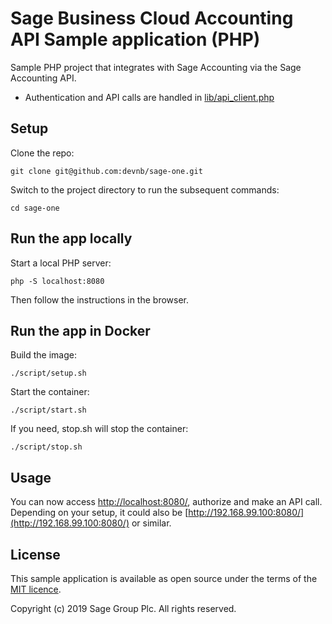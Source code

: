 # Sage Business Cloud Accounting API Sample application (PHP)

Sample PHP project that integrates with Sage Accounting via the Sage Accounting API.

* Authentication and API calls are handled in [lib/api_client.php](lib/api_client.php)

## Setup

Clone the repo:

`git clone git@github.com:devnb/sage-one.git`

Switch to the project directory to run the subsequent commands:

```
cd sage-one 
```

## Run the app locally

Start a local PHP server:

```
php -S localhost:8080
```

Then follow the instructions in the browser.

## Run the app in Docker

Build the image:

```
./script/setup.sh
```

Start the container:

```
./script/start.sh
```

If you need, stop.sh will stop the container:

```
./script/stop.sh
```

## Usage

You can now access [http://localhost:8080/](http://localhost:8080/), authorize and make an API call. Depending on your setup, it could also be [http://192.168.99.100:8080/](http://192.168.99.100:8080/) or similar.

## License

This sample application is available as open source under the terms of the
[MIT licence](LICENSE).

Copyright (c) 2019 Sage Group Plc. All rights reserved.
